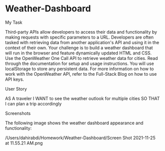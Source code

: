 # Weather-Dashboard
My Task

Third-party APIs allow developers to access their data and functionality by making requests with specific parameters to a URL. Developers are often tasked with retrieving data from another application's API and using it in the context of their own. Your challenge is to build a weather dashboard that will run in the browser and feature dynamically updated HTML and CSS.
Use the OpenWeather One Call API to retrieve weather data for cities. Read through the documentation for setup and usage instructions. You will use localStorage to store any persistent data. For more information on how to work with the OpenWeather API, refer to the Full-Stack Blog on how to use API keys.

User Story

AS A traveler
I WANT to see the weather outlook for multiple cities
SO THAT I can plan a trip accordingly

Screenshots

The following image shows the weather dashboard appearance and functionality:

/Users/dahirabdi/Homework/Weather-Dashboard/Screen Shot 2021-11-25 at 11.55.21 AM.png